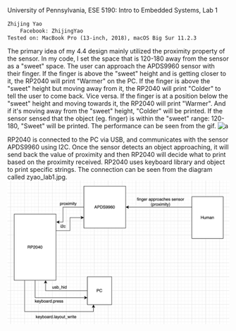 University of Pennsylvania, ESE 5190: Intro to Embedded Systems, Lab 1

    Zhijing Yao
        Facebook: ZhijingYao
    Tested on: MacBook Pro (13-inch, 2018), macOS Big Sur 11.2.3
    
    
The primary idea of my 4.4 design mainly utilized the proximity property of the sensor. In my code, I set the space that is 120-180 away from the sensor as a "sweet" space. The user can approach the APDS9960 sensor with their finger. If the finger is above the "sweet" height and is getting closer to it, the RP2040 will print "Warmer" on the PC. If the finger is above the "sweet" height but moving away from it, the RP2040 will print "Colder" to tell the user to come back. Vice versa. If the finger is at a position below the "sweet" height and moving towards it, the RP2040 will print "Warmer". And if it's moving away from the "sweet" height, "Colder" will be printed. If the sensor sensed that the object (eg. finger) is within the "sweet" range: 120-180, "Sweet" will be printed. The performance can be seen from the gif.
![a](https://github.com/ZhijingY/ese5190-2022-lab1-firefly/blob/main/zyao_4.4.gif)


RP2040 is connected to the PC via USB, and communicates with the sensor APDS9960 using I2C. Once the sensor detects an object approaching, it will send back the value of proximity and then RP2040 will decide what to print based on the proximity received. RP2040 uses keyboard library and object to print specific strings. The connection can be seen from the diagram called zyao_lab1.jpg.
![a](https://github.com/ZhijingY/ese5190-2022-lab1-firefly/blob/main/zyao_lab1_updated.png)
